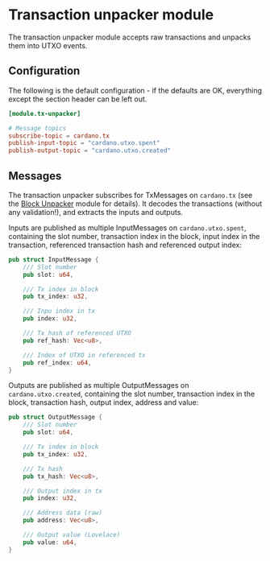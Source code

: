 # Transaction unpacker module

The transaction unpacker module accepts raw transactions and unpacks them into UTXO events.

## Configuration

The following is the default configuration - if the defaults are OK,
everything except the section header can be left out.

```toml
[module.tx-unpacker]

# Message topics
subscribe-topic = cardano.tx
publish-input-topic = "cardano.utxo.spent"
publish-output-topic = "cardano.utxo.created"

```

## Messages

The transaction unpacker subscribes for TxMessages on `cardano.tx`
(see the [Block Unpacker](../block_unpacker) module for details).  It decodes
the transactions (without any validation!), and extracts the inputs and outputs.

Inputs are published as multiple InputMessages on `cardano.utxo.spent`,
containing the slot number, transaction index in the block, input index in the
transaction, referenced transaction hash and referenced output index:

```rust
pub struct InputMessage {
    /// Slot number
    pub slot: u64,

    /// Tx index in block
    pub tx_index: u32,

    /// Inpu index in tx
    pub index: u32,

    /// Tx hash of referenced UTXO
    pub ref_hash: Vec<u8>,

    /// Index of UTXO in referenced tx
    pub ref_index: u64,
}
```

Outputs are published as multiple OutputMessages on `cardano.utxo.created`,
containing the slot number, transaction index in the block, transaction hash,
output index, address and value:

```rust
pub struct OutputMessage {
    /// Slot number
    pub slot: u64,

    /// Tx index in block
    pub tx_index: u32,

    /// Tx hash
    pub tx_hash: Vec<u8>,

    /// Output index in tx
    pub index: u32,

    /// Address data (raw)
    pub address: Vec<u8>,

    /// Output value (Lovelace)
    pub value: u64,
}
```


